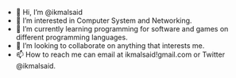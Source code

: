 - 👋 Hi, I’m @ikmalsaid
- 👀 I’m interested in Computer System and Networking.
- 🌱 I’m currently learning programming for software and games on different programming languages.
- 💞️ I’m looking to collaborate on anything that interests me.
- 📫 How to reach me can email at ikmalsaid!gmail.com or Twitter @ikmalsaid.

<!---
ikmalsaid/ikmalsaid is a ✨ special ✨ repository because its `README.md` (this file) appears on your GitHub profile.
You can click the Preview link to take a look at your changes.
--->
